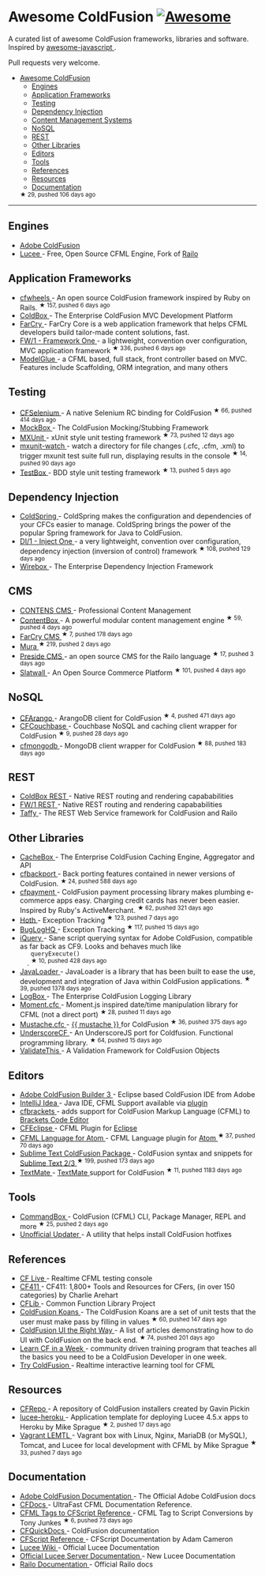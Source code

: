 <h1>
 Awesome ColdFusion
 <a href="https://github.com/sindresorhus/awesome">
  <img alt="Awesome" src="https://cdn.rawgit.com/sindresorhus/awesome/d7305f38d29fed78fa85652e3a63e154dd8e8829/media/badge.svg"/>
 </a>
</h1>
<p>
 A curated list of awesome ColdFusion frameworks, libraries and software. Inspired by
 <a href="https://github.com/sorrycc/awesome-javascript">
  awesome-javascript
 </a>
 .
</p>
<p>
 Pull requests very welcome.
</p>
<ul>
 <li>
  <a href="https://github.com/seancoyne/awesome-coldfusion">
   Awesome ColdFusion
  </a>
  <ul>
   <li>
    <a href="#engines">
     Engines
    </a>
   </li>
   <li>
    <a href="#application-frameworks">
     Application Frameworks
    </a>
   </li>
   <li>
    <a href="#testing">
     Testing
    </a>
   </li>
   <li>
    <a href="#dependency-injection">
     Dependency Injection
    </a>
   </li>
   <li>
    <a href="#cms">
     Content Management Systems
    </a>
   </li>
   <li>
    <a href="#nosql">
     NoSQL
    </a>
   </li>
   <li>
    <a href="#rest">
     REST
    </a>
   </li>
   <li>
    <a href="#other-libraries">
     Other Libraries
    </a>
   </li>
   <li>
    <a href="#editors">
     Editors
    </a>
   </li>
   <li>
    <a href="#tools">
     Tools
    </a>
   </li>
   <li>
    <a href="#references">
     References
    </a>
   </li>
   <li>
    <a href="#resources">
     Resources
    </a>
   </li>
   <li>
    <a href="#documentation">
     Documentation
    </a>
   </li>
  </ul>
  <sup>
   &#9733 29, pushed 106 days ago
  </sup>
 </li>
</ul>
<hr/>
<h2>
 Engines
</h2>
<ul>
 <li>
  <a href="http://www.adobe.com/products/coldfusion-family.html">
   Adobe ColdFusion
  </a>
 </li>
 <li>
  <a href="http://lucee.org/">
   Lucee
  </a>
  - Free, Open Source CFML Engine, Fork of
  <a href="http://www.getrailo.org/">
   Railo
  </a>
 </li>
</ul>
<h2>
 Application Frameworks
</h2>
<ul>
 <li>
  <a href="https://github.com/cfwheels/cfwheels">
   cfwheels
  </a>
  - An open source ColdFusion framework inspired by Ruby on Rails.
  <sup>
   &#9733 157, pushed 6 days ago
  </sup>
 </li>
 <li>
  <a href="http://www.coldbox.org">
   ColdBox
  </a>
  - The Enterprise ColdFusion MVC Development Platform
 </li>
 <li>
  <a href="http://www.farcrycore.org">
   FarCry
  </a>
  - FarCry Core is a web application framework that helps CFML developers build tailor-made content solutions, fast.
 </li>
 <li>
  <a href="https://github.com/framework-one/fw1">
   FW/1 - Framework One
  </a>
  - a lightweight, convention over configuration, MVC application framework
  <sup>
   &#9733 336, pushed 6 days ago
  </sup>
 </li>
 <li>
  <a href="http://model-glue.com">
   ModelGlue
  </a>
  - a CFML based, full stack, front controller based on MVC. Features include Scaffolding, ORM integration, and many others
 </li>
</ul>
<h2>
 Testing
</h2>
<ul>
 <li>
  <a href="https://github.com/teamcfadvance/CFSelenium">
   CFSelenium
  </a>
  - A native Selenium RC binding for ColdFusion
  <sup>
   &#9733 66, pushed 414 days ago
  </sup>
 </li>
 <li>
  <a href="http://wiki.coldbox.org/wiki/MockBox.cfm">
   MockBox
  </a>
  - The ColdFusion Mocking/Stubbing Framework
 </li>
 <li>
  <a href="https://github.com/mxunit/mxunit">
   MXUnit
  </a>
  - xUnit style unit testing framework
  <sup>
   &#9733 73, pushed 12 days ago
  </sup>
 </li>
 <li>
  <a href="https://github.com/atuttle/mxunit-watch">
   mxunit-watch
  </a>
  - watch a directory for file changes (.cfc, .cfm, .xml) to trigger mxunit test suite full run, displaying results in the console
  <sup>
   &#9733 14, pushed 90 days ago
  </sup>
 </li>
 <li>
  <a href="https://github.com/Ortus-Solutions/TestBox">
   TestBox
  </a>
  - BDD style unit testing framework
  <sup>
   &#9733 13, pushed 5 days ago
  </sup>
 </li>
</ul>
<h2>
 Dependency Injection
</h2>
<ul>
 <li>
  <a href="http://www.coldspringframework.org/">
   ColdSpring
  </a>
  - ColdSpring makes the configuration and dependencies of your CFCs easier to manage. ColdSpring brings the power of the popular Spring framework for Java to ColdFusion.
 </li>
 <li>
  <a href="https://github.com/framework-one/di1">
   DI/1 - Inject One
  </a>
  - a very lightweight, convention over configuration, dependency injection (inversion of control) framework
  <sup>
   &#9733 108, pushed 129 days ago
  </sup>
 </li>
 <li>
  <a href="http://wiki.coldbox.org/wiki/WireBox.cfm">
   Wirebox
  </a>
  - The Enterprise Dependency Injection Framework
 </li>
</ul>
<h2>
 CMS
</h2>
<ul>
 <li>
  <a href="http://www.contens.com/">
   CONTENS CMS
  </a>
  - Professional Content Management
 </li>
 <li>
  <a href="https://github.com/Ortus-Solutions/ContentBox">
   ContentBox
  </a>
  - A powerful modular content management engine
  <sup>
   &#9733 59, pushed 4 days ago
  </sup>
 </li>
 <li>
  <a href="https://github.com/farcrycore/plugin-farcrycms">
   FarCry CMS
  </a>
  <sup>
   &#9733 7, pushed 178 days ago
  </sup>
 </li>
 <li>
  <a href="https://github.com/blueriver/MuraCMS">
   Mura
  </a>
  <sup>
   &#9733 219, pushed 2 days ago
  </sup>
 </li>
 <li>
  <a href="https://github.com/pixl8/Preside-CMS">
   Preside CMS
  </a>
  - an open source CMS for the Railo language
  <sup>
   &#9733 17, pushed 3 days ago
  </sup>
 </li>
 <li>
  <a href="https://github.com/ten24/Slatwall">
   Slatwall
  </a>
  - An Open Source Commerce Platform
  <sup>
   &#9733 101, pushed 4 days ago
  </sup>
 </li>
</ul>
<h2>
 NoSQL
</h2>
<ul>
 <li>
  <a href="https://github.com/dajester2013/CFArango">
   CFArango
  </a>
  - ArangoDB client for ColdFusion
  <sup>
   &#9733 4, pushed 471 days ago
  </sup>
 </li>
 <li>
  <a href="https://github.com/Ortus-Solutions/cfcouchbase-sdk">
   CFCouchbase
  </a>
  - Couchbase NoSQL and caching client wrapper for ColdFusion
  <sup>
   &#9733 9, pushed 28 days ago
  </sup>
 </li>
 <li>
  <a href="https://github.com/marcesher/cfmongodb">
   cfmongodb
  </a>
  - MongoDB client wrapper for ColdFusion
  <sup>
   &#9733 88, pushed 183 days ago
  </sup>
 </li>
</ul>
<h2>
 REST
</h2>
<ul>
 <li>
  <a href="http://wiki.coldbox.org/wiki/Building_Rest_APIs.cfm">
   ColdBox REST
  </a>
  - Native REST routing and rendering capababilities
 </li>
 <li>
  <a href="https://github.com/framework-one/fw1/wiki/Developing-Applications-Manual#controllers-for-rest-apis">
   FW/1 REST
  </a>
  - Native REST routing and rendering capababilities
 </li>
 <li>
  <a href="http://taffy.io">
   Taffy
  </a>
  - The REST Web Service framework for ColdFusion and Railo
 </li>
</ul>
<h2>
 Other Libraries
</h2>
<ul>
 <li>
  <a href="http://wiki.coldbox.org/wiki/CacheBox.cfm">
   CacheBox
  </a>
  - The Enterprise ColdFusion Caching Engine, Aggregator and API
 </li>
 <li>
  <a href="https://github.com/misterdai/cfbackport">
   cfbackport
  </a>
  - Back porting features contained in newer versions of ColdFusion.
  <sup>
   &#9733 24, pushed 588 days ago
  </sup>
 </li>
 <li>
  <a href="https://github.com/ghidinelli/cfpayment">
   cfpayment
  </a>
  - ColdFusion payment processing library makes plumbing e-commerce apps easy. Charging credit cards has never been easier. Inspired by Ruby's ActiveMerchant.
  <sup>
   &#9733 62, pushed 321 days ago
  </sup>
 </li>
 <li>
  <a href="https://github.com/aarongreenlee/Hoth">
   Hoth
  </a>
  - Exception Tracking
  <sup>
   &#9733 123, pushed 7 days ago
  </sup>
 </li>
 <li>
  <a href="https://github.com/oarevalo/BugLogHQ">
   BugLogHQ
  </a>
  - Exception Tracking
  <sup>
   &#9733 117, pushed 15 days ago
  </sup>
 </li>
 <li>
  <a href="https://github.com/atuttle/iquery">
   iQuery
  </a>
  - Sane script querying syntax for Adobe ColdFusion, compatible as far back as CF9. Looks and behaves much like
  <code>
   queryExecute()
  </code>
  .
  <sup>
   &#9733 10, pushed 428 days ago
  </sup>
 </li>
 <li>
  <a href="https://github.com/markmandel/JavaLoader">
   JavaLoader
  </a>
  - JavaLoader is a library that has been built to ease the use, development and integration of Java within ColdFusion applications.
  <sup>
   &#9733 39, pushed 1378 days ago
  </sup>
 </li>
 <li>
  <a href="http://wiki.coldbox.org/wiki/LogBox.cfm">
   LogBox
  </a>
  - The Enterprise ColdFusion Logging Library
 </li>
 <li>
  <a href="https://github.com/AlumnIQ/momentcfc">
   Moment.cfc
  </a>
  - Moment.js inspired date/time manipulation library for CFML (not a direct port)
  <sup>
   &#9733 28, pushed 11 days ago
  </sup>
 </li>
 <li>
  <a href="https://github.com/rip747/Mustache.cfc">
   Mustache.cfc
  </a>
  -
  <a href="http://mustache.github.io">
   {{ mustache }}
  </a>
  for ColdFusion
  <sup>
   &#9733 36, pushed 375 days ago
  </sup>
 </li>
 <li>
  <a href="https://github.com/russplaysguitar/UnderscoreCF">
   UnderscoreCF
  </a>
  - An UnderscoreJS port for Coldfusion. Functional programming library.
  <sup>
   &#9733 64, pushed 15 days ago
  </sup>
 </li>
 <li>
  <a href="http://validatethis.org">
   ValidateThis
  </a>
  - A Validation Framework for ColdFusion Objects
 </li>
</ul>
<h2>
 Editors
</h2>
<ul>
 <li>
  <a href="http://www.adobe.com/products/coldfusion-builder.html">
   Adobe ColdFusion Builder 3
  </a>
  - Eclipse based ColdFusion IDE from Adobe
 </li>
 <li>
  <a href="http://www.jetbrains.com/idea/">
   IntelliJ Idea
  </a>
  - Java IDE, CFML Support available via
  <a href="https://github.com/JetBrains/intellij-plugins/tree/master/CFML">
   plugin
  </a>
 </li>
 <li>
  <a href="http://cfbrackets.org">
   cfbrackets
  </a>
  - adds support for ColdFusion Markup Language (CFML) to
  <a href="http://brackets.io/">
   Brackets Code Editor
  </a>
 </li>
 <li>
  <a href="http://cfeclipse.org">
   CFEclipse
  </a>
  - CFML Plugin for
  <a href="http://www.eclipse.org/">
   Eclipse
  </a>
 </li>
 <li>
  <a href="https://github.com/atuttle/atom-language-cfml">
   CFML Language for Atom
  </a>
  - CFML Language plugin for
  <a href="https://atom.io/">
   Atom
  </a>
  <sup>
   &#9733 37, pushed 70 days ago
  </sup>
 </li>
 <li>
  <a href="https://github.com/sublimetext/coldfusion">
   Sublime Text ColdFusion Package
  </a>
  - ColdFusion syntax and snippets for
  <a href="http://www.sublimetext.com">
   Sublime Text 2/3
  </a>
  <sup>
   &#9733 199, pushed 173 days ago
  </sup>
 </li>
 <li>
  <a href="https://github.com/textmate/coldfusion.tmbundle">
   TextMate
  </a>
  -
  <a href="http://macromates.com">
   TextMate
  </a>
  support for ColdFusion
  <sup>
   &#9733 11, pushed 1183 days ago
  </sup>
 </li>
</ul>
<h2>
 Tools
</h2>
<ul>
 <li>
  <a href="https://github.com/Ortus-Solutions/commandbox">
   CommandBox
  </a>
  - ColdFusion (CFML) CLI, Package Manager, REPL and more
  <sup>
   &#9733 25, pushed 2 days ago
  </sup>
 </li>
 <li>
  <a href="http://www.uu-2.info/">
   Unofficial Updater
  </a>
  - A utility that helps install ColdFusion hotfixes
 </li>
</ul>
<h2>
 References
</h2>
<ul>
 <li>
  <a href="http://cflive.net">
   CF Live
  </a>
  - Realtime CFML testing console
 </li>
 <li>
  <a href="http://carehart.org/cf411/">
   CF411
  </a>
  - CF411: 1,800+ Tools and Resources for CFers, (in over 150 categories) by Charlie Arehart
 </li>
 <li>
  <a href="http://cflib.org/">
   CFLib
  </a>
  - Common Function Library Project
 </li>
 <li>
  <a href="https://github.com/nodoherty/ColdFusion-Koans">
   ColdFusion Koans
  </a>
  - The ColdFusion Koans are a set of unit tests that the user must make pass by filling in values
  <sup>
   &#9733 60, pushed 147 days ago
  </sup>
 </li>
 <li>
  <a href="https://github.com/cfjedimaster/ColdFusion-UI-the-Right-Way">
   ColdFusion UI the Right Way
  </a>
  - A list of articles demonstrating how to do UI with ColdFusion on the back end.
  <sup>
   &#9733 74, pushed 201 days ago
  </sup>
 </li>
 <li>
  <a href="http://www.learncfinaweek.com">
   Learn CF in a Week
  </a>
  - community driven training program that teaches all the basics you need to be a ColdFusion Developer in one week.
 </li>
 <li>
  <a href="http://trycf.com/">
   Try ColdFusion
  </a>
  - Realtime interactive learning tool for CFML
 </li>
</ul>
<h2>
 Resources
</h2>
<ul>
 <li>
  <a href="http://www.gpickin.com/cfrepo/">
   CFRepo
  </a>
  - A repository of ColdFusion installers created by Gavin Pickin
 </li>
 <li>
  <a href="https://github.com/writecodedrinkcoffee/lucee-heroku">
   lucee-heroku
  </a>
  - Application template for deploying Lucee 4.5.x apps to Heroku by Mike Sprague
  <sup>
   &#9733 2, pushed 17 days ago
  </sup>
 </li>
 <li>
  <a href="https://github.com/writecodedrinkcoffee/vagrant-lemtl">
   Vagrant LEMTL
  </a>
  - Vagrant box with Linux, Nginx, MariaDB (or MySQL), Tomcat, and Lucee for local development with CFML by Mike Sprague
  <sup>
   &#9733 33, pushed 7 days ago
  </sup>
 </li>
</ul>
<h2>
 Documentation
</h2>
<ul>
 <li>
  <a href="https://helpx.adobe.com/coldfusion/home.html">
   Adobe ColdFusion Documentation
  </a>
  - The Official Adobe ColdFusion docs
 </li>
 <li>
  <a href="http://cfdocs.org/">
   CFDocs
  </a>
  - UltraFast CFML Documentation Reference.
 </li>
 <li>
  <a href="https://github.com/cfchef/cfml-tag-to-script-conversions">
   CFML Tags to CFScript Reference
  </a>
  -  CFML Tag to Script Conversions by Tony Junkes
  <sup>
   &#9733 6, pushed 73 days ago
  </sup>
 </li>
 <li>
  <a href="http://cfquickdocs.com/">
   CFQuickDocs
  </a>
  - ColdFusion documentation
 </li>
 <li>
  <a href="https://github.com/daccfml/cfscript/blob/master/cfscript.md">
   CFScript Reference
  </a>
  -  CFScript Documentation by Adam Cameron
 </li>
 <li>
  <a href="https://bitbucket.org/lucee/lucee/wiki/Home">
   Lucee Wiki
  </a>
  - Official Lucee Documentation
 </li>
 <li>
  <a href="http://docs.lucee.org/">
   Official Lucee Server Documentation
  </a>
  - New Lucee Documentation
 </li>
 <li>
  <a href="https://github.com/getrailo/railo/wiki">
   Railo Documentation
  </a>
  - Official Railo docs
 </li>
</ul>
